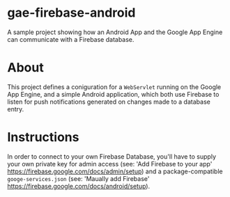 # gae-firebase-android
A sample project showing how an Android App and the Google App Engine can communicate with a Firebase database.

# About
This project defines a coniguration for a `WebServlet` running on the Google App Engine, and a simple Android application, which both use Firebase to listen for push notifications generated on changes made to a database entry. 

# Instructions
In order to connect to your own Firebase Database, you'll have to supply your own private key for admin access (see: 'Add Firebase to your app' https://firebase.google.com/docs/admin/setup) and a package-compatible `googe-services.json` (see: 'Maually add Firebase' https://firebase.google.com/docs/android/setup). 
